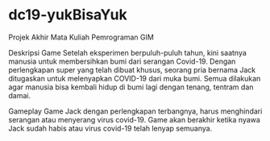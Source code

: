 # dc19-yukBisaYuk
Projek Akhir Mata Kuliah Pemrograman GIM

Deskripsi Game 
	Setelah eksperimen berpuluh-puluh tahun, kini saatnya manusia untuk membersihkan bumi dari serangan Covid-19. Dengan perlengkapan super yang telah dibuat khusus, seorang pria bernama Jack ditugaskan untuk melenyapkan COVID-19 dari muka bumi. Semua dilakukan agar manusia bisa kembali hidup di bumi lagi dengan tenang, tentram dan damai.

Gameplay Game
	Jack dengan perlengkapan terbangnya, harus menghindari serangan atau menyerang virus covid-19. Game akan berakhir ketika nyawa Jack sudah habis atau virus covid-19 telah lenyap semuanya.
